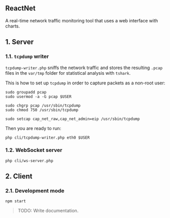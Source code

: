 ## ReactNet

A real-time network traffic monitoring tool that uses a web interface with charts.

## 1. Server

### 1.1. `tcpdump` writer

`tcpdump-writer.php` sniffs the network traffic and stores the resulting `.pcap` files in the `var/tmp` folder for statistical analysis with `tshark`.

This is how to set up `tcpdump` in order to capture packets as a non-root user:

    sudo groupadd pcap
    sudo usermod -a -G pcap $USER

    sudo chgrp pcap /usr/sbin/tcpdump
    sudo chmod 750 /usr/sbin/tcpdump

    sudo setcap cap_net_raw,cap_net_admin=eip /usr/sbin/tcpdump

Then you are ready to run:

    php cli/tcpdump-writer.php eth0 $USER

### 1.2. WebSocket server

    php cli/ws-server.php

## 2. Client

### 2.1. Development mode

    npm start

> TODO: Write documentation.
